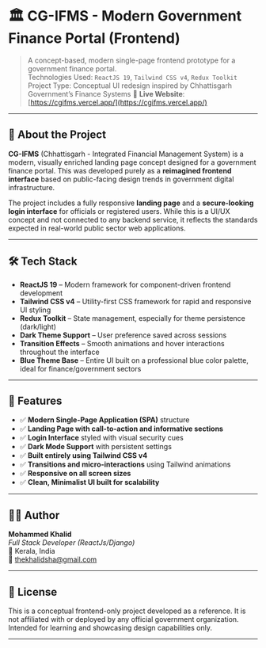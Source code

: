 
# 🏛️ CG-IFMS - Modern Government Finance Portal (Frontend)

> A concept-based, modern single-page frontend prototype for a government finance portal.  
> Technologies Used: `ReactJS 19`, `Tailwind CSS v4`, `Redux Toolkit`  
> Project Type: Conceptual UI redesign inspired by Chhattisgarh Government’s Finance Systems
> 🔗 **Live Website**: [https://cgifms.vercel.app/](https://cgifms.vercel.app/)

---

## 🚀 About the Project

**CG-IFMS** (Chhattisgarh - Integrated Financial Management System) is a modern, visually enriched landing page concept designed for a government finance portal. This was developed purely as a **reimagined frontend interface** based on public-facing design trends in government digital infrastructure.

The project includes a fully responsive **landing page** and a **secure-looking login interface** for officials or registered users. While this is a UI/UX concept and not connected to any backend service, it reflects the standards expected in real-world public sector web applications.

---

## 🛠️ Tech Stack

- **ReactJS 19** – Modern framework for component-driven frontend development  
- **Tailwind CSS v4** – Utility-first CSS framework for rapid and responsive UI styling  
- **Redux Toolkit** – State management, especially for theme persistence (dark/light)  
- **Dark Theme Support** – User preference saved across sessions  
- **Transition Effects** – Smooth animations and hover interactions throughout the interface  
- **Blue Theme Base** – Entire UI built on a professional blue color palette, ideal for finance/government sectors

---

## 🎯 Features

- ✅ **Modern Single-Page Application (SPA)** structure  
- ✅ **Landing Page with call-to-action and informative sections**  
- ✅ **Login Interface** styled with visual security cues  
- ✅ **Dark Mode Support** with persistent settings  
- ✅ **Built entirely using Tailwind CSS v4**  
- ✅ **Transitions and micro-interactions** using Tailwind animations  
- ✅ **Responsive on all screen sizes**  
- ✅ **Clean, Minimalist UI built for scalability**  

---

## 👨‍💻 Author

**Mohammed Khalid**  
*Full Stack Developer (ReactJs/Django)*  
📍 Kerala, India  
📧 thekhalidsha@gmail.com

---

## 📝 License

This is a conceptual frontend-only project developed as a reference. It is not affiliated with or deployed by any official government organization. Intended for learning and showcasing design capabilities only.

---